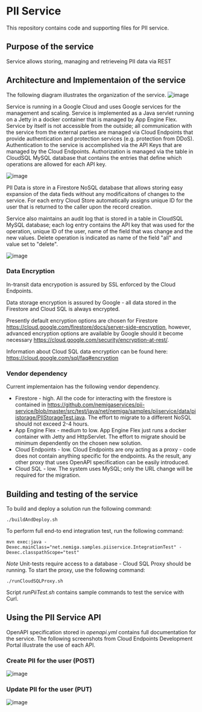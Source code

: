 # PII Service

This repository contains code and supporting files for PII service.

## Purpose of the service
Service allows storing, managing and retrieveing PII data via REST

## Architecture and Implementaion of the service
The following diagram illustrates the organization of the service.
![image](https://user-images.githubusercontent.com/7335416/52500553-21df9b00-2b93-11e9-88fd-63b1bc8b1655.png)

Service is running in a Google Cloud and uses Google services for the management and scaling. 
Service is implemented as a Java servlet running on a Jetty in a docker container that is managed by App Engine Flex. Service by itself is not accessible from the outside; all communication with the service from the external parties are managed via  Cloud Endpoints that provide authentication and protection services (e.g. protection from DDoS).
Authentication to the service is accomplished via the API Keys that are managed by the Cloud Endpoints. Authorization is managed via the table in CloudSQL MySQL database that contains the entries that define which operations are allowed for each API key.

![image](https://user-images.githubusercontent.com/7335416/52501443-3886f180-2b95-11e9-88e2-c27be24e310b.png)

PII Data is store in a Firestore NoSQL database that allows storing easy expansion of the data fieds without any modificaitons of changes to the service. For each entry Cloud Store automatically assigns unique ID for the user that is returned to the caller upon the record creation.

Service also maintains an audit log that is stored in a table in CloudSQL MySQL database; each log entry contains the API key that was used for the operation, unique ID of the user, name of the field that was change and the new values. Delete operation is indicated as name of the field "all" and value set to "delete".

![image](https://user-images.githubusercontent.com/7335416/52502709-4ab65f00-2b98-11e9-8bcf-2dcc6f9a5e01.png)

### Data Encryption
In-transit data encrypotion is assured by SSL enforced by the Cloud Endpoints.

Data storage encryption is assured by Google - all data stored in the Firestore and Cloud SQL is always encrypted. 

Presently default encryption options are chosen for Firestore https://cloud.google.com/firestore/docs/server-side-encryption, however, advanced encryption options are available by Google should it become necessary https://cloud.google.com/security/encryption-at-rest/.

Information about Cloud SQL data encryption can be found here: https://cloud.google.com/sql/faq#encryption

### Vendor dependency
Current implementaion has the following vendor dependency.
- Firestore - high. All the code for interacting with the firestore is contained in https://github.com/nemigaservices/pii-service/blob/master/src/test/java/net/nemiga/samples/piiservice/data/piistorage/PIIStorageTest.java. The effort to migrate to a different NoSQL should not exceed 2-4 hours.
- App Engine Flex - medium to low. App Engine Flex just runs a docker container with Jetty and HttpServlet. The effort to migrate should be minimum dependently on the chosen new solution.
- Cloud Endpoints - low. Cloud Endpoints are ony acting as a proxy - code does not contain anything specific for the endpoints. As the result, any other proxy that uses OpenAPI specification can be easily introduced.
- Cloud SQL - low. The system uses MySQL; only the URL change will be required for the migration. 

## Building and testing of the service
To build and deploy a solution run the following command:
```
./buildAndDeploy.sh
```

To perform full end-to end integration test, run the following command:
```
mvn exec:java -Dexec.mainClass="net.nemiga.samples.piiservice.IntegrationTest" -Dexec.classpathScope="test" 
```

_Note_ Unit-tests require access to a database - Cloud SQL Proxy should be running. To start the proxy, use the following command:
```
./runCloudSQLProxy.sh 
```

Script _runPiiTest.sh_ contains sample commands to test the service with Curl.

## Using the PII Service API
OpenAPI specification stored in _openapi.yml_ contains full documentation for the service.
The following screenshots from Cloud Endpoints Development Portal illustrate the use of each API.
### Create PII for the user (POST)
![image](https://user-images.githubusercontent.com/7335416/52505034-185c3000-2b9f-11e9-8d1a-fc567cc98a50.png)
### Update PII for the user (PUT)
![image](https://user-images.githubusercontent.com/7335416/52505204-a506ee00-2b9f-11e9-967e-a204d2bc2bc5.png)

